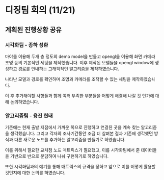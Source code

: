 # 디징팀 회의 (11/21)

## 계획된 진행상황 공유 

### 시각화팀 - 종하 성환

마야를 이용해 두개 층 정도의 demo model을 만들고 opengl을 이용해 화면 카메라 조명 등의 기본적인 세팅을 제작했습니다.
이후 제작된 모델들을 opengl window에 생성하고 경로를 안내하는 그래픽적인 알고리즘을 제작하였습니다.

나타난 모델과 경로를 확인하며 조명과 카메라를 조작할 수 있는 세팅을 제작하였습니다.

이 후 추가해야할 사항들과 함께 여러 부족한 부분들을 어떻게 해결해 나갈 것 인가에 대해 논의하였습니다.
### 알고리즘팀 - 용진 현태

기존에는 현재 출발 지점에서 가까운 쪽으로 진행하고 연결된 곳을 계속 찾는 알고리즘을 생각했습니다. 그리고 각자의 조사기간동안 조금 더 살펴본 결과 기존에 생각했던 방식과 다른 새로운 노드를 추가하는 알고리즘을 만들기로 하였습니다. 

이를 위해서 필요한 교차점 노드 매트릭스가 필요했고, 이를 시각화팀에서 준 데이터들을 기반으로 반으로 분담하여 나눠 구현하기로 하였습니다.

또한 시각화팀과의 얘기를 통해 매트릭스의 규격을 정하고 앞으로 이를 어떻게 활용할 것인지에 대한 논의를 하였습니다.

